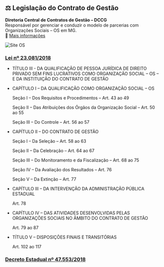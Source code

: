 ## ⚖️ Legislação do Contrato de Gestão
**Diretoria Central de Contratos de Gestão – DCCG**  
Responsável por gerenciar e conduzir o modelo de parcerias com Organizações Sociais – OS em MG.  
🔗 [Mais informações](https://www.mg.gov.br/planejamento/pagina/gestao-governamental/parcerias-com-os/organizacoes-sociais-os)

![Site OS](https://i.ibb.co/tPqXSGMn/Site-OS.png)

### [Lei nº 23.081/2018](https://www.almg.gov.br/legislacao-mineira/LEI/23081/2018/)
- TÍTULO III - DA QUALIFICAÇÃO DE PESSOA JURÍDICA DE DIREITO PRIVADO SEM FINS LUCRATIVOS COMO ORGANIZAÇÃO SOCIAL – OS – E DA INSTITUIÇÃO DO CONTRATO DE GESTÃO
- CAPÍTULO I – DA QUALIFICAÇÃO COMO ORGANIZAÇÃO SOCIAL – OS
    
    Seção I – Dos Requisitos e Procedimentos – Art. 43 ao 49
   
    Seção II – Das Atribuições dos Órgãos da Organização Social – Art. 50 ao 55
   
    Seção III – Do Controle – Art. 56 ao 57

- CAPÍTULO II – DO CONTRATO DE GESTÃO
    
    Seção I – Da Seleção – Art. 58 ao 63
    
    Seção II – Da Celebração – Art. 64 ao 67
    
    Seção III – Do Monitoramento e da Fiscalização – Art. 68 ao 75
    
    Seção IV – Da Avaliação dos Resultados – Art. 76
    
    Seção V – Da Extinção – Art. 77

- CAPÍTULO III – DA INTERVENÇÃO DA ADMINISTRAÇÃO PÚBLICA ESTADUAL
    
    Art. 78

- CAPÍTULO IV – DAS ATIVIDADES DESENVOLVIDAS PELAS ORGANIZAÇÕES SOCIAIS NO ÂMBITO DO CONTRATO DE GESTÃO

    Art. 79 ao 87

- TÍTULO V – DISPOSIÇÕES FINAIS E TRANSITÓRIAS
    
    Art. 102 ao 117

### [Decreto Estadual nº 47.553/2018](https://www.almg.gov.br/legislacao-mineira/texto/DEC/47553/2018/?cons=1)
